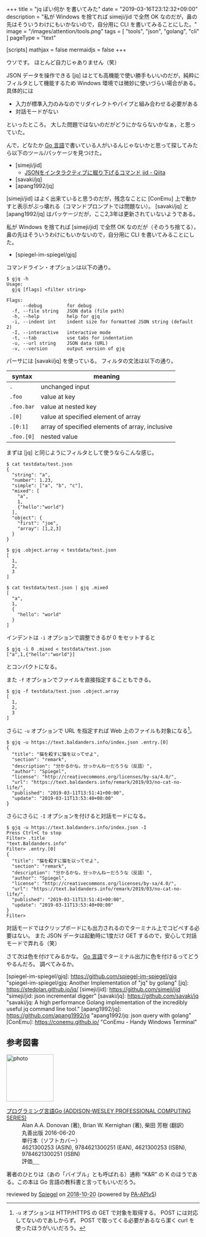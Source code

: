 +++
title = "jq ぽい何か を書いてみた"
date = "2019-03-16T23:12:32+09:00"
description = "私が Windows を捨てれば simeji/jid で全然 OK なのだが，鼻の先はそういうわけにもいかないので，自分用に CLI を書いてみることにした。"
image = "/images/attention/tools.png"
tags  = [ "tools", "json", "golang", "cli" ]
pageType = "text"

[scripts]
  mathjax = false
  mermaidjs = false
+++

ウソです。
ほとんど自力じゃありません（笑）

JSON データを操作できる [jq] はとても高機能で使い勝手もいいのだが，純粋にフィルタとして機能するため Windows 環境では微妙に使いづらい場合がある。
具体的には

- 入力が標準入力のみなのでリダイレクトやパイプと組み合わせる必要がある
- 対話モードがない

といったところ。
大した問題ではないのだがどうにかならないかなぁ，と思っていた。

んで，どなたか [Go 言語]で書いている人がいるんじゃないかと思って探してみたら以下のツール/パッケージを見つけた。

- [simeji/jid]
    - [JSONをインタラクティブに掘り下げるコマンド jid  - Qiita](https://qiita.com/simeji/items/dd0464b7ed91c51ee618)
- [savaki/jq]
- [apang1992/jq]

[simeji/jid] はよく出来ていると思うのだが，残念なことに [ConEmu] 上で動かすと表示がぶっ壊れる（コマンドプロンプトでは問題ない）。
[savaki/jq] と [apang1992/jq] はパッケージだが，ここ2,3年は更新されていないようである。

私が Windows を捨てれば [simeji/jid] で全然 OK なのだが（そのうち捨てる），鼻の先はそういうわけにもいかないので，自分用に CLI を書いてみることにした。

- [spiegel-im-spiegel/gjq]

コマンドライン・オプションは以下の通り。

```text
$ gjq -h
Usage:
  gjq [flags] <filter string>

Flags:
      --debug         for debug
  -f, --file string   JSON data (file path)
  -h, --help          help for gjq
  -i, --indent int    indent size for formatted JSON string (default 2)
  -I, --interactive   interactive mode
  -t, --tab           use tabs for indentation
  -u, --url string    JSON data (URL)
  -v, --version       output version of gjq
```

パーサには [savaki/jq] を使っている。
フィルタの文法は以下の通り。

| syntax     | meaning                                         |
| ---------- | ----------------------------------------------- |
| `.`        | unchanged input                                 |
| `.foo`     | value at key                                    |
| `.foo.bar` | value at nested key                             |
| `.[0]`     | value at specified element of array             |
| `.[0:1]`   | array of specified elements of array, inclusive |
| `.foo.[0]` | nested value                                    |

まずは [jq] と同じようにフィルタとして使うならこんな感じ。

```text
$ cat testdata/test.json
{
  "string": "a",
  "number": 1.23,
  "simple": ["a", "b", "c"],
  "mixed": [
    "a",
    1,
    {"hello":"world"}
  ],
  "object": {
    "first": "joe",
    "array": [1,2,3]
  }
}

$ gjq .object.array < testdata/test.json
[
  1,
  2,
  3
]

$ cat testdata/test.json | gjq .mixed
[
  "a",
  1,
  {
    "hello": "world"
  }
]
```

インデントは `-i` オプションで調整できるが 0 をセットすると

```text
$ gjq -i 0 .mixed < testdata/test.json
["a",1,{"hello":"world"}]
```

とコンパクトになる。

また `-f` オプションでファイルを直接指定することもできる。

```text
$ gjq -f testdata/test.json .object.array
[
  1,
  2,
  3
]
```

さらに `-u` オプションで URL を指定すれば Web 上のファイルも対象になる[^u1]。

[^u1]: `-u` オプションは HTTP/HTTPS の GET で対象を取得する。 POST には対応してないのであしからず。 POST で取ってくる必要があるなら潔く curl を使ったほうがいいだろう。

```text
$ gjq -u https://text.baldanders.info/index.json .entry.[0]
{
  "title": "猫を殺すに猫を以ってせよ",
  "section": "remark",
  "description": "分かるかな。分っかんねーだろうな（反語）",
  "author": "Spiegel",
  "license": "http://creativecommons.org/licenses/by-sa/4.0/",
  "url": "https://text.baldanders.info/remark/2019/03/no-cat-no-life/",
  "published": "2019-03-11T13:51:41+00:00",
  "update": "2019-03-11T13:53:40+00:00"
}
```

さらにさらに `-I` オプションを付けると対話モードになる。

```text
$ gjq -u https://text.baldanders.info/index.json -I
Press Ctrl+C to stop
Filter> .title
"text.Baldanders.info"
Filter> .entry.[0]
{
  "title": "猫を殺すに猫を以ってせよ",
  "section": "remark",
  "description": "分かるかな。分っかんねーだろうな（反語）",
  "author": "Spiegel",
  "license": "http://creativecommons.org/licenses/by-sa/4.0/",
  "url": "https://text.baldanders.info/remark/2019/03/no-cat-no-life/",
  "published": "2019-03-11T13:51:41+00:00",
  "update": "2019-03-11T13:53:40+00:00"
}
Filter> 
```

対話モードではクリップボードにも出力されるのでターミナル上でコピペする必要はない。
また JSON データは起動時に1度だけ GET するので，安心して対話モードで弄れる（笑）

さて次は色を付けてみるかな。
[Go 言語]でターミナル出力に色を付けるってどうやるんだろ。
調べてみるか。

[Go 言語]: https://golang.org/ "The Go Programming Language"
[spiegel-im-spiegel/gjq]: https://github.com/spiegel-im-spiegel/gjq "spiegel-im-spiegel/gjq: Another Implementation of "jq" by golang"
[jq]: https://stedolan.github.io/jq/
[simeji/jid]: https://github.com/simeji/jid "simeji/jid: json incremental digger"
[savaki/jq]: https://github.com/savaki/jq "savaki/jq: A high performance Golang implementation of the incredibly useful jq command line tool."
[apang1992/jq]: https://github.com/apang1992/jq "apang1992/jq: json query with golang"
[ConEmu]: https://conemu.github.io/ "ConEmu - Handy Windows Terminal"

## 参考図書

<div class="hreview">
  <div class="photo"><a class="item url" href="https://www.amazon.co.jp/dp/4621300253?tag=baldandersinf-22&linkCode=ogi&th=1&psc=1"><img src="https://m.media-amazon.com/images/I/41meaSLNFfL._SL160_.jpg" width="123" alt="photo"></a></div>
  <dl class="fn">
    <dt><a href="https://www.amazon.co.jp/dp/4621300253?tag=baldandersinf-22&linkCode=ogi&th=1&psc=1">プログラミング言語Go (ADDISON-WESLEY PROFESSIONAL COMPUTING SERIES)</a></dt>
    <dd>Alan A.A. Donovan (著), Brian W. Kernighan (著), 柴田 芳樹 (翻訳)</dd>
    <dd>丸善出版 2016-06-20</dd>
    <dd>単行本（ソフトカバー）</dd>
    <dd>4621300253 (ASIN), 9784621300251 (EAN), 4621300253 (ISBN), 9784621300251 (ISBN)</dd>
    <dd>評価<abbr class="rating fa-sm" title="5">&nbsp;<i class="fas fa-star"></i>&nbsp;<i class="fas fa-star"></i>&nbsp;<i class="fas fa-star"></i>&nbsp;<i class="fas fa-star"></i>&nbsp;<i class="fas fa-star"></i></abbr></dd>
  </dl>
  <p class="description">著者のひとりは（あの「バイブル」とも呼ばれる）通称 “K&amp;R” の K のほうである。この本は Go 言語の教科書と言ってもいいだろう。</p>
  <p class="powered-by">reviewed by <a href='#maker' class='reviewer'>Spiegel</a> on <abbr class="dtreviewed" title="2018-10-20">2018-10-20</abbr> (powered by <a href="https://affiliate.amazon.co.jp/assoc_credentials/home">PA-APIv5</a>)</p>
</div>
